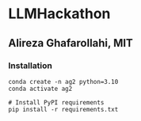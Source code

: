 # LLMHackathon

## Alireza Ghafarollahi, MIT

### Installation

```
conda create -n ag2 python=3.10
conda activate ag2

# Install PyPI requirements
pip install -r requirements.txt
```
